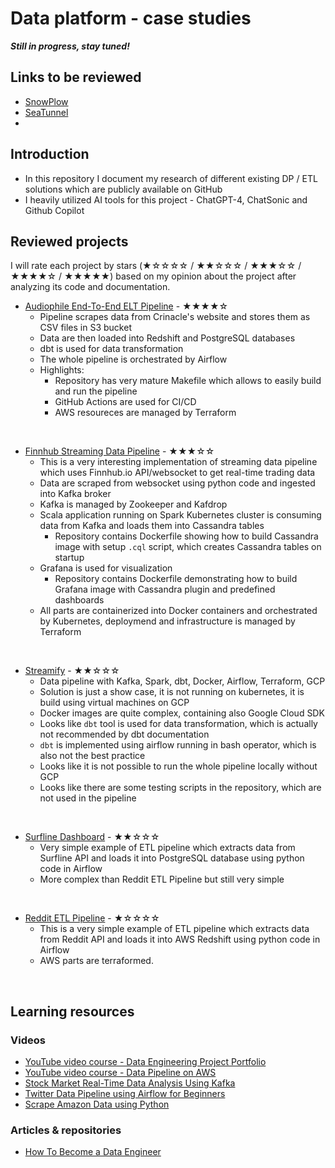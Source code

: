 # Data platform - case studies

_**Still in progress, stay tuned!**_
<br>

## Links to be reviewed
* [SnowPlow](https://github.com/snowplow/snowplow)
* [SeaTunnel](https://github.com/apache/seatunnel)
*

## Introduction
* In this repository I document my research of different existing DP / ETL solutions which are publicly available on GitHub
* I heavily utilized AI tools for this project - ChatGPT-4, ChatSonic and Github Copilot

## Reviewed projects
I will rate each project by stars (★☆☆☆☆ / ★★☆☆☆ / ★★★☆☆ / ★★★★☆ / ★★★★★) based on my opinion about the project after analyzing its code and documentation.
<br>

* [Audiophile End-To-End ELT Pipeline](audiophile-end-to-end-elt-pipeline/README.md) - ★★★★☆
  * Pipeline scrapes data from Crinacle's website and stores them as CSV files in S3 bucket
  * Data are then loaded into Redshift and PostgreSQL databases
  * dbt is used for data transformation
  * The whole pipeline is orchestrated by Airflow
  * Highlights:
    * Repository has very mature Makefile which allows to easily build and run the pipeline
    * GitHub Actions are used for CI/CD
    * AWS resoureces are managed by Terraform
<br>

* [Finnhub Streaming Data Pipeline](finnhub-streaming-data-pipeline/README.md) - ★★★☆☆
  * This is a very interesting implementation of streaming data pipeline which uses Finnhub.io API/websocket to get real-time trading data
  * Data are scraped from websocket using python code and ingested into Kafka broker
  * Kafka is managed by Zookeeper and Kafdrop
  * Scala application running on Spark Kubernetes cluster is consuming data from Kafka and loads them into Cassandra tables
    * Repository contains Dockerfile showing how to build Cassandra image with setup `.cql` script, which creates Cassandra tables on startup
  * Grafana is used for visualization
    * Repository contains Dockerfile demonstrating how to build Grafana image with Cassandra plugin and predefined dashboards
  * All parts are containerized into Docker containers and orchestrated by Kubernetes, deploymend and infrastructure is managed by Terraform
<br>

* [Streamify](streamify/README.md) - ★★☆☆☆
  * Data pipeline with Kafka, Spark, dbt, Docker, Airflow, Terraform, GCP
  * Solution is just a show case, it is not running on kubernetes, it is build using virtual machines on GCP
  * Docker images are quite complex, containing also Google Cloud SDK
  * Looks like `dbt` tool is used for data transformation, which is actually not recommended by dbt documentation
  * `dbt` is implemented using airflow running in bash operator, which is also not the best practice
  * Looks like it is not possible to run the whole pipeline locally without GCP
  * Looks like there are some testing scripts in the repository, which are not used in the pipeline
<br>

* [Surfline Dashboard](surfline-dashboard/README.md) - ★★☆☆☆
  * Very simple example of ETL pipeline which extracts data from Surfline API and loads it into PostgreSQL database using python code in Airflow
  * More complex than Reddit ETL Pipeline but still very simple
<br>

* [Reddit ETL Pipeline](reddit-etl-pipeline/README.md) - ★☆☆☆☆
  * This is a very simple example of ETL pipeline which extracts data from Reddit API and loads it into AWS Redshift using python code in Airflow
  * AWS parts are terraformed.
<br>

## Learning resources

### Videos
* [YouTube video course - Data Engineering Project Portfolio](https://www.youtube.com/playlist?list=PLBJe2dFI4sgukOW6O0B-OVyX9c6fQKJ2N)
* [YouTube video course - Data Pipeline on AWS](https://www.youtube.com/playlist?list=PLBJe2dFI4sgt-9GR2j-rTeKtimE9pfqyt)
* [Stock Market Real-Time Data Analysis Using Kafka](https://www.youtube.com/watch?v=KerNf0NANMo)
* [Twitter Data Pipeline using Airflow for Beginners](https://www.youtube.com/watch?v=q8q3OFFfY6c)
* [Scrape Amazon Data using Python](https://www.youtube.com/watch?v=2hPCX-p_X8Q)

### Articles & repositories
* [How To Become a Data Engineer](https://github.com/adilkhash/Data-Engineering-HowTo)
